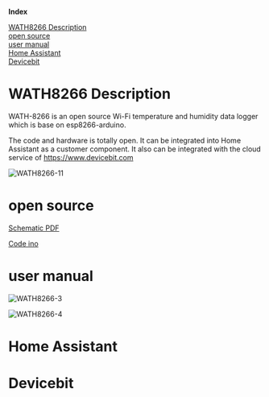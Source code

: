 <a name="index">**Index**</a>

<a href="#0">WATH8266 Description</a>  
<a href="#1">open source</a>  
<a href="#2">user manual</a>  
<a href="#3">Home Assistant</a>  
<a href="#4">Devicebit</a>  


# <a name="0">WATH8266 Description</a>

WATH-8266 is an open source Wi-Fi  temperature and humidity data logger which is base on esp8266-arduino. 

The code and hardware is totally open.
It can be integrated into Home Assistant as a customer component.
It also can be integrated with the cloud service of  https://www.devicebit.com





![WATH8266-11](https://leweidoc.oss-cn-hangzhou.aliyuncs.com/lewei50/img/iammeter/tmpliu/tmpWATH8266-11.jpg)


# <a name="1">open source</a>

[Schematic PDF](https://github.com/lewei50/esp8266-arduino/blob/master/WATH8266/WATH8266.PDF)

[Code ino](https://github.com/lewei50/esp8266-arduino/blob/master/WATH8266/WATH8266.ino)

# <a name="2">user manual</a>



![WATH8266-3](https://leweidoc.oss-cn-hangzhou.aliyuncs.com/lewei50/img/iammeter/tmpliu/tmpWATH8266-3.jpg)


![WATH8266-4](https://leweidoc.oss-cn-hangzhou.aliyuncs.com/lewei50/img/iammeter/tmpliu/tmpWATH8266-4.jpg)



# <a name="3">Home Assistant</a>



# <a name="4">Devicebit</a>

 

